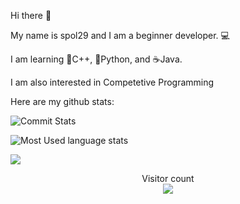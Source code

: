 Hi there 👋

My name is spol29 and I am a beginner developer. 💻

I am learning 💙C++, 🐍Python, and ☕️Java. 

I am also interested in Competetive Programming

Here are my github stats:


![Commit Stats](https://github-readme-stats.vercel.app/api?username=spol-29&show_icons=true&theme=radical&layout=compact)

![Most Used language stats](https://github-readme-stats.vercel.app/api/top-langs/?username=spol-29&layout=compact&theme=radical)




<a href=#><img src="contributions.svg"></a>

<p align="center"> 
  Visitor count<br>
  <img src="https://profile-counter.glitch.me/spol-29/count.svg" />
</p>

